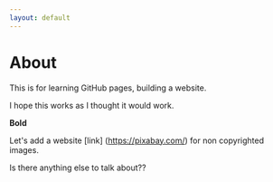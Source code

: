 ```yaml
---
layout: default
---
```

# About
This is for learning GitHub pages, building a website. 

I hope this works as I thought it would work.

**Bold**

Let's add a website [link] (https://pixabay.com/) for non copyrighted images.

Is there anything else to talk about?? 

